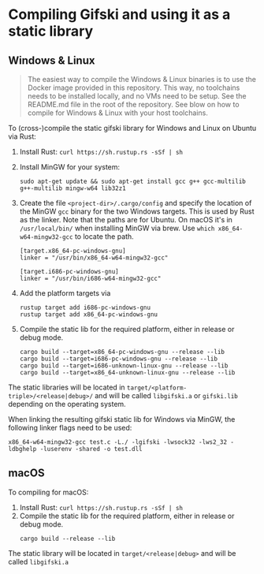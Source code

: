 # Compiling Gifski and using it as a static library

## Windows & Linux

> The easiest way to compile the Windows & Linux binaries is to use the Docker image provided in this repository. This way, no toolchains needs to be installed locally, and no VMs need to be setup. See the README.md file in the root of the repository. See blow on how to compile for Windows & Linux with your host toolchains.


To (cross-)compile the static gifski library for Windows and Linux on Ubuntu via Rust:
1. Install Rust: `curl https://sh.rustup.rs -sSf | sh`
1. Install MinGW for your system:
	```
	sudo apt-get update && sudo apt-get install gcc g++ gcc-multilib g++-multilib mingw-w64 lib32z1
	```
1. Create the file `<project-dir>/.cargo/config` and specify the location of the MinGW `gcc` binary for the two Windows targets. This is used by Rust as the linker. Note that the paths are for Ubuntu. On macOS it's in `/usr/local/bin/` when installing MinGW via brew. Use `which x86_64-w64-mingw32-gcc` to locate the path.

	```
	[target.x86_64-pc-windows-gnu]
	linker = "/usr/bin/x86_64-w64-mingw32-gcc"

	[target.i686-pc-windows-gnu]
	linker = "/usr/bin/i686-w64-mingw32-gcc"
	```
1. Add the platform targets via
	```
	rustup target add i686-pc-windows-gnu
	rustup target add x86_64-pc-windows-gnu
	```
1. Compile the static lib for the required platform, either in release or debug mode.
	```
	cargo build --target=x86_64-pc-windows-gnu --release --lib
	cargo build --target=i686-pc-windows-gnu --release --lib
	cargo build --target=i686-unknown-linux-gnu --release --lib
	cargo build --target=x86_64-unknown-linux-gnu --release --lib
	```

The static libraries will be located in `target/<platform-triple>/<release|debug>/` and will be called `libgifski.a` or `gifski.lib` depending on the operating system.

When linking the resulting gifski static lib for Windows via MinGW, the following linker flags need to be used:

```
x86_64-w64-mingw32-gcc test.c -L./ -lgifski -lwsock32 -lws2_32 -ldbghelp -luserenv -shared -o test.dll
```

## macOS
To compiling for macOS:
1. Install Rust: `curl https://sh.rustup.rs -sSf | sh`
1. Compile the static lib for the required platform, either in release or debug mode.
	```
	cargo build --release --lib
	```

The static library will be located in `target/<release|debug>` and will be called `libgifski.a`
